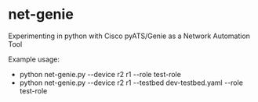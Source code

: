 # net-genie
Experimenting in python with Cisco pyATS/Genie as a Network Automation Tool


Example usage:
- python net-genie.py --device r2 r1 --role test-role
- python net-genie.py --device r2 r1 --testbed dev-testbed.yaml --role test-role